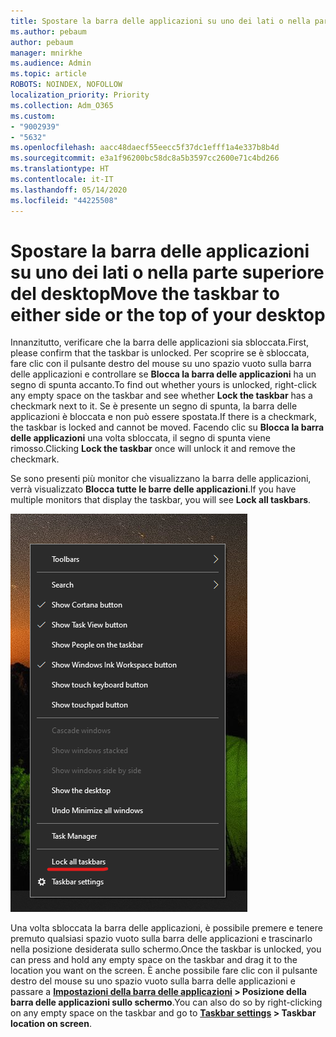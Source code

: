 ```yaml
---
title: Spostare la barra delle applicazioni su uno dei lati o nella parte superiore del desktop
ms.author: pebaum
author: pebaum
manager: mnirkhe
ms.audience: Admin
ms.topic: article
ROBOTS: NOINDEX, NOFOLLOW
localization_priority: Priority
ms.collection: Adm_O365
ms.custom:
- "9002939"
- "5632"
ms.openlocfilehash: aacc48daecf55eecc5f37dc1efff1a4e337b8b4d
ms.sourcegitcommit: e3a1f96200bc58dc8a5b3597cc2600e71c4bd266
ms.translationtype: HT
ms.contentlocale: it-IT
ms.lasthandoff: 05/14/2020
ms.locfileid: "44225508"
---
```

# <a name="move-the-taskbar-to-either-side-or-the-top-of-your-desktop"></a><span data-ttu-id="03830-102">Spostare la barra delle applicazioni su uno dei lati o nella parte superiore del desktop</span><span class="sxs-lookup"><span data-stu-id="03830-102">Move the taskbar to either side or the top of your desktop</span></span>

<span data-ttu-id="03830-103">Innanzitutto, verificare che la barra delle applicazioni sia sbloccata.</span><span class="sxs-lookup"><span data-stu-id="03830-103">First, please confirm that the taskbar is unlocked.</span></span> <span data-ttu-id="03830-104">Per scoprire se è sbloccata, fare clic con il pulsante destro del mouse su uno spazio vuoto sulla barra delle applicazioni e controllare se **Blocca la barra delle applicazioni** ha un segno di spunta accanto.</span><span class="sxs-lookup"><span data-stu-id="03830-104">To find out whether yours is unlocked, right-click any empty space on the taskbar and see whether **Lock the taskbar** has a checkmark next to it.</span></span> <span data-ttu-id="03830-105">Se è presente un segno di spunta, la barra delle applicazioni è bloccata e non può essere spostata.</span><span class="sxs-lookup"><span data-stu-id="03830-105">If there is a checkmark, the taskbar is locked and cannot be moved.</span></span> <span data-ttu-id="03830-106">Facendo clic su **Blocca la barra delle applicazioni** una volta sbloccata, il segno di spunta viene rimosso.</span><span class="sxs-lookup"><span data-stu-id="03830-106">Clicking **Lock the taskbar** once will unlock it and remove the checkmark.</span></span>

<span data-ttu-id="03830-107">Se sono presenti più monitor che visualizzano la barra delle applicazioni, verrà visualizzato **Blocca tutte le barre delle applicazioni**.</span><span class="sxs-lookup"><span data-stu-id="03830-107">If you have multiple monitors that display the taskbar, you will see **Lock all taskbars**.</span></span>

![Blocca tutte le barre delle applicazioni](media/lock-all-taskbars.png)

<span data-ttu-id="03830-109">Una volta sbloccata la barra delle applicazioni, è possibile premere e tenere premuto qualsiasi spazio vuoto sulla barra delle applicazioni e trascinarlo nella posizione desiderata sullo schermo.</span><span class="sxs-lookup"><span data-stu-id="03830-109">Once the taskbar is unlocked, you can press and hold any empty space on the taskbar and drag it to the location you want on the screen.</span></span> <span data-ttu-id="03830-110">È anche possibile fare clic con il pulsante destro del mouse su uno spazio vuoto sulla barra delle applicazioni e passare a **[Impostazioni della barra delle applicazioni](ms-settings:taskbar?activationSource=GetHelp) > Posizione della barra delle applicazioni sullo schermo**.</span><span class="sxs-lookup"><span data-stu-id="03830-110">You can also do so by right-clicking on any empty space on the taskbar and go to **[Taskbar settings](ms-settings:taskbar?activationSource=GetHelp) > Taskbar location on screen**.</span></span>
